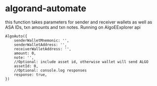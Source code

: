 # algorand-automate 

this function takes parameters for sender and receiver wallets as well as ASA IDs, txn amounts and txn notes. Running on AlgoEExplorer api

```
AlgoAuto({
    senderWalletMnemonic: '',
    senderWalletAddress: '',
    receiverWalletAddress: '',
    amount: 0,
    note: '',
    //Optional: include asset id, otherwise wallet will send ALGO
    assetId: 0,
    //Optional: console.log responses 
    response: true,
})

```
